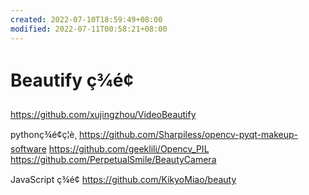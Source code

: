 ```yaml
---
created: 2022-07-10T18:59:49+08:00
modified: 2022-07-11T00:58:21+08:00
---
```


# Beautify ç¾é¢

https://github.com/xujingzhou/VideoBeautify

pythonç¾é¢ç¦è¸
https://github.com/Sharpiless/opencv-pyqt-makeup-software
https://github.com/geeklili/Opencv_PIL
https://github.com/PerpetualSmile/BeautyCamera

JavaScript ç¾é¢
https://github.com/KikyoMiao/beauty
